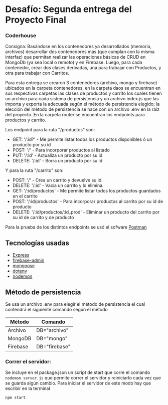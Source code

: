 # Desafío: Segunda entrega del Proyecto Final
### Coderhouse

Consigna: Basándose en los contenedores ya desarrollados (memoria, archivos) desarrollar dos contenedores más (que cumplan con la misma interfaz) que permitan realizar las operaciones básicas de CRUD en MongoDb (ya sea local o remoto) y en Firebase. Luego, para cada contenedor, crear dos clases derivadas, una para trabajar con Productos, y otra para trabajar con Carritos.

Para esta entrega se crearon 3 contenedores (archivo, mongo y firebase) ubicados en la carpeta contenedores, en la carpeta daos se encuentran en sus respectivas carpetas las clases de productos y carrito los cuales tienen un archivo para cada sistema de persistencia y un archivo index.js que las importa y exporta la adecuada según el método de persistencia elegido; la elección del método de persistencia se hace con un archivo .env en la raíz del proyecto. En la carpeta router se encuentran los endpoints para productos y carrito.  

Los endpoint para la ruta "/productos" son:

- GET: '/:id?' - Me permite listar todos los productos disponibles ó un producto por su id
- POST: '/' - Para incorporar productos al listado
- PUT: '/:id' - Actualiza un producto por su id
- DELETE: '/:id' - Borra un producto por su id

Y para la ruta "/carrito" son:
- POST: '/' - Crea un carrito y devuelve su id.
- DELETE: '/:id' - Vacía un carrito y lo elimina.
- GET: '/:id/productos' - Me permite listar todos los productos guardados en el carrito
- POST: '/:id/productos' - Para incorporar productos al carrito por su id de producto
- DELETE: '/:id/productos/:id_prod' - Eliminar un producto del carrito por su id de carrito y de producto

Para la prueba de los distintos endpoints se usó el sofware [Postman]

## Tecnologías usadas

- [Express]
- [firebase-admin]
- [mongoose]
- [dotenv]
- [nodemon]

## Método de persistencia

Se usa un archivo .env para elegir el método de persistencia el cual contendrá el siguiente comando según el método

| Método | Comando |
| ------ | ------ |
| Archivo | DB="archivo" |
| MongoDB | DB="mongo" |
| Firebase | DB="firebase"|

### Correr el servidor:

Se incluye en el package.json un script de start que corre el comando `nodemon server.js` que permite correr el servidor y reiniciarlo cada vez que se guarda algún cambio. Para iniciar el servidor de este modo hay que escribir en la terminal


```sh
npm start
```
[postman]: <https://www.postman.com/>
[Express]: <https://expressjs.com/es/>
[firebase-admin]: <https://firebase.google.com/docs/admin/setup?hl=es-419>
[mongoose]: <https://mongoosejs.com/>
[dotenv]: <https://www.npmjs.com/package/dotenv>
[nodemon]: <https://www.npmjs.com/package/nodemon>